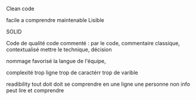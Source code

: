 Clean code

facile a comprendre
maintenable 
Lisible

SOLID


Code de qualité
code commenté : 
par le code, commentaire classique, contextualisé
mettre le technique, décision

nommage
favorisé la langue de l'équipe, 

complexité
trop ligne trop de caractérr trop de varible

readibility
tout doit doit se comprendre en une ligne 
une personne non info peut lire et comprendre

